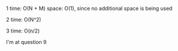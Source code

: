 1
time: O(N + M)
space: O(1), since no additional space is being used

2
time: O(N^2)

3
time: O(n/2)

I'm at question 9
